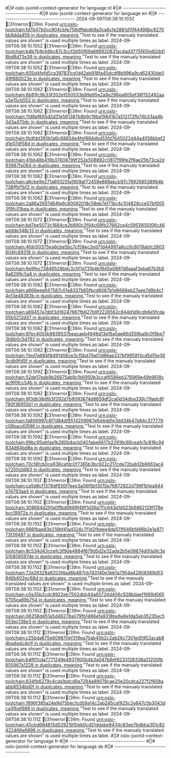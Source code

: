 #||# oslo-jsonld-context-generator for language nl
#||# -------------------------------------
#||# oslo-jsonld-context-generator for language en
#||# -------------------------------------
2024-09-09T08:38:10.103Z [31merror[39m: Found [urn:oslo-toolchain:fd7b47b0cc904cbfe758dffebdb9a3ca6cfe2881d11f44498bc8270bb8dda459 in duplicates, meaning ](tmp/workspace/report4/doc/applicatieprofiel/kindfiche/ontwerpstandaard/2024-06-03/all-kindfiche-ap.jsonld#L0)"Test to see if the manualy translated values are shown" is used multiple times as label.
2024-09-09T08:38:10.105Z [31merror[39m: Found [urn:oslo-toolchain:b4b7b9cb6bc87c3ccf2b50f69a688920831ac4ad3775f410e82dd18bd8d73e39 in duplicates, meaning ](tmp/workspace/report4/doc/applicatieprofiel/kindfiche/ontwerpstandaard/2024-06-03/all-kindfiche-ap.jsonld#L0)"Test to see if the manualy translated values are shown" is used multiple times as label.
2024-09-09T08:38:10.105Z [31merror[39m: Found [urn:oslo-toolchain:605d4fefd5ca397831ce1d42ab918fa45dcdf8b996a9cd62430de049f880023e in duplicates, meaning ](tmp/workspace/report4/doc/applicatieprofiel/kindfiche/ontwerpstandaard/2024-06-03/all-kindfiche-ap.jsonld#L0)"Test to see if the manualy translated values are shown" is used multiple times as label.
2024-09-09T08:38:10.106Z [31merror[39m: Found [urn:oslo-toolchain:6b81fc9b33f202e1550533b89a95e2a9e296ea605ef38f152492aaa3e15cb552 in duplicates, meaning ](tmp/workspace/report4/doc/applicatieprofiel/kindfiche/ontwerpstandaard/2024-06-03/all-kindfiche-ap.jsonld#L0)"Test to see if the manualy translated values are shown" is used multiple times as label.
2024-09-09T08:38:10.106Z [31merror[39m: Found [urn:oslo-toolchain:11d8af665d2d31e561387b8b9c19ba1984167a512172fb74b33aa4b343a470dc in duplicates, meaning ](tmp/workspace/report4/doc/applicatieprofiel/kindfiche/ontwerpstandaard/2024-06-03/all-kindfiche-ap.jsonld#L0)"Test to see if the manualy translated values are shown" is used multiple times as label.
2024-09-09T08:38:10.106Z [31merror[39m: Found [urn:oslo-toolchain:fbdfdd390b1a6c68654e4fef884dbd53fd7645022d44a4056bbef2d1e07df58d in duplicates, meaning ](tmp/workspace/report4/doc/applicatieprofiel/kindfiche/ontwerpstandaard/2024-06-03/all-kindfiche-ap.jsonld#L0)"Test to see if the manualy translated values are shown" is used multiple times as label.
2024-09-09T08:38:10.106Z [31merror[39m: Found [urn:oslo-toolchain:41bb48b419b37608799f252e508892c0817f99fe2f9ae25b73ca2d93987fa084 in duplicates, meaning ](tmp/workspace/report4/doc/applicatieprofiel/kindfiche/ontwerpstandaard/2024-06-03/all-kindfiche-ap.jsonld#L0)"Test to see if the manualy translated values are shown" is used multiple times as label.
2024-09-09T08:38:10.106Z [31merror[39m: Found [urn:oslo-toolchain:a6cbe9e271a69325fa1909af72459e889abcb97c769268538964b738ffbf1bf2 in duplicates, meaning ](tmp/workspace/report4/doc/applicatieprofiel/kindfiche/ontwerpstandaard/2024-06-03/all-kindfiche-ap.jsonld#L0)"Test to see if the manualy translated values are shown" is used multiple times as label.
2024-09-09T08:38:10.106Z [31merror[39m: Found [urn:oslo-toolchain:2a86a2697d64fe6c80092018c58eb7ef71bc4c104828cce57bf0053f9fc01bea in duplicates, meaning ](tmp/workspace/report4/doc/applicatieprofiel/kindfiche/ontwerpstandaard/2024-06-03/all-kindfiche-ap.jsonld#L0)"Test to see if the manualy translated values are shown" is used multiple times as label.
2024-09-09T08:38:10.107Z [31merror[39m: Found [urn:oslo-toolchain:bd7be5073c1684ce2b890c2f94c69fb27662ce4c5951905006c46addde348c13 in duplicates, meaning ](tmp/workspace/report4/doc/applicatieprofiel/kindfiche/ontwerpstandaard/2024-06-03/all-kindfiche-ap.jsonld#L0)"Test to see if the manualy translated values are shown" is used multiple times as label.
2024-09-09T08:38:10.107Z [31merror[39m: Found [urn:oslo-toolchain:4fdc00375ea6cbe5bc7cf58ec2ed71d44997a8cc0c8019abfc2603804fc89318 in duplicates, meaning ](tmp/workspace/report4/doc/applicatieprofiel/kindfiche/ontwerpstandaard/2024-06-03/all-kindfiche-ap.jsonld#L0)"Test to see if the manualy translated values are shown" is used multiple times as label.
2024-09-09T08:38:10.107Z [31merror[39m: Found [urn:oslo-toolchain:6e9fec73846529bdc3c5f1d731b4b1645e0897d6aaaf3eba67b3b58a6299c5a8 in duplicates, meaning ](tmp/workspace/report4/doc/applicatieprofiel/kindfiche/ontwerpstandaard/2024-06-03/all-kindfiche-ap.jsonld#L0)"Test to see if the manualy translated values are shown" is used multiple times as label.
2024-09-09T08:38:10.108Z [31merror[39m: Found [urn:oslo-toolchain:a666eea947587c01e8337b65fbcd8067b1d6668eb27aee7d9b4c14e13e48383b in duplicates, meaning ](tmp/workspace/report4/doc/applicatieprofiel/kindfiche/ontwerpstandaard/2024-06-03/all-kindfiche-ap.jsonld#L0)"Test to see if the manualy translated values are shown" is used multiple times as label.
2024-09-09T08:38:10.108Z [31merror[39m: Found [urn:oslo-toolchain:a69457a7dbf3d16247687fb627b9f2226562c844d1d9cdb6e5fcda05b5212d37 in duplicates, meaning ](tmp/workspace/report4/doc/applicatieprofiel/kindfiche/ontwerpstandaard/2024-06-03/all-kindfiche-ap.jsonld#L0)"Test to see if the manualy translated values are shown" is used multiple times as label.
2024-09-09T08:38:10.108Z [31merror[39m: Found [urn:oslo-toolchain:97ec4055b9839537beacaeb4948d13e16a5ae66d359ba9c0f9be73b6b0c5d792 in duplicates, meaning ](tmp/workspace/report4/doc/applicatieprofiel/kindfiche/ontwerpstandaard/2024-06-03/all-kindfiche-ap.jsonld#L0)"Test to see if the manualy translated values are shown" is used multiple times as label.
2024-09-09T08:38:10.108Z [31merror[39m: Found [urn:oslo-toolchain:11ed7a684f8491d06ce3c15bd79a01d86ae337bf995913cd5d15e363cdb9fd5f in duplicates, meaning ](tmp/workspace/report4/doc/applicatieprofiel/kindfiche/ontwerpstandaard/2024-06-03/all-kindfiche-ap.jsonld#L0)"Test to see if the manualy translated values are shown" is used multiple times as label.
2024-09-09T08:38:10.109Z [31merror[39m: Found [urn:oslo-toolchain:52de17eab9b26675ab8c1b6950b3ccaf6586eb276969e49b9618cac9f0fcc54b in duplicates, meaning ](tmp/workspace/report4/doc/applicatieprofiel/kindfiche/ontwerpstandaard/2024-06-03/all-kindfiche-ap.jsonld#L0)"Test to see if the manualy translated values are shown" is used multiple times as label.
2024-09-09T08:38:10.109Z [31merror[39m: Found [urn:oslo-toolchain:9f3db38dfb3f292d7b6093674d8659df2ca0d34dba339c79adc8f780f36955b1 in duplicates, meaning ](tmp/workspace/report4/doc/applicatieprofiel/kindfiche/ontwerpstandaard/2024-06-03/all-kindfiche-ap.jsonld#L0)"Test to see if the manualy translated values are shown" is used multiple times as label.
2024-09-09T08:38:10.109Z [31merror[39m: Found [urn:oslo-toolchain:fa806997c8f7d84df9514209987e6d4dd1e3dd34b47e84c377779c08bacd0596 in duplicates, meaning ](tmp/workspace/report4/doc/applicatieprofiel/kindfiche/ontwerpstandaard/2024-06-03/all-kindfiche-ap.jsonld#L0)"Test to see if the manualy translated values are shown" is used multiple times as label.
2024-09-09T08:38:10.109Z [31merror[39m: Found [urn:oslo-toolchain:99bc95ebfae1b280b4acb0401abe6617b22916c69ceafc5c816c94834d64bd8a in duplicates, meaning ](tmp/workspace/report4/doc/applicatieprofiel/kindfiche/ontwerpstandaard/2024-06-03/all-kindfiche-ap.jsonld#L0)"Test to see if the manualy translated values are shown" is used multiple times as label.
2024-09-09T08:38:10.109Z [31merror[39m: Found [urn:oslo-toolchain:70c18fcb0ce636cafdc0f7365b3bc922c217cde72bab12b6663ac4b7250cb863 in duplicates, meaning ](tmp/workspace/report4/doc/applicatieprofiel/kindfiche/ontwerpstandaard/2024-06-03/all-kindfiche-ap.jsonld#L0)"Test to see if the manualy translated values are shown" is used multiple times as label.
2024-09-09T08:38:10.110Z [31merror[39m: Found [urn:oslo-toolchain:ca5d8cf1378df930f7eee3a06f5b13015e76872822d799f1b1ea944e7d763aa4 in duplicates, meaning ](tmp/workspace/report4/doc/applicatieprofiel/kindfiche/ontwerpstandaard/2024-06-03/all-kindfiche-ap.jsonld#L0)"Test to see if the manualy translated values are shown" is used multiple times as label.
2024-09-09T08:38:10.110Z [31merror[39m: Found [urn:oslo-toolchain:308684d291a0ffbd9689f49f1d36a7f1c643e1d023b6882129f178ebcc19972a in duplicates, meaning ](tmp/workspace/report4/doc/applicatieprofiel/kindfiche/ontwerpstandaard/2024-06-03/all-kindfiche-ap.jsonld#L0)"Test to see if the manualy translated values are shown" is used multiple times as label.
2024-09-09T08:38:10.110Z [31merror[39m: Found [urn:oslo-toolchain:986fbae83e218bf41ad324c7f1d2fbeee4da511f646bf466b2e1e87173f39487 in duplicates, meaning ](tmp/workspace/report4/doc/applicatieprofiel/kindfiche/ontwerpstandaard/2024-06-03/all-kindfiche-ap.jsonld#L0)"Test to see if the manualy translated values are shown" is used multiple times as label.
2024-09-09T08:38:10.110Z [31merror[39m: Found [urn:oslo-toolchain:8c534d43ccefc3f9de4884f679d5d2e32ada2b5e08674d00a9c3e510809597de in duplicates, meaning ](tmp/workspace/report4/doc/applicatieprofiel/kindfiche/ontwerpstandaard/2024-06-03/all-kindfiche-ap.jsonld#L0)"Test to see if the manualy translated values are shown" is used multiple times as label.
2024-09-09T08:38:10.110Z [31merror[39m: Found [urn:oslo-toolchain:72e26328a8203f4ad6b487cb743140e3bb1a7954a42808369d53846b602ec68d in duplicates, meaning ](tmp/workspace/report4/doc/applicatieprofiel/kindfiche/ontwerpstandaard/2024-06-03/all-kindfiche-ap.jsonld#L0)"Test to see if the manualy translated values are shown" is used multiple times as label.
2024-09-09T08:38:10.110Z [31merror[39m: Found [urn:oslo-toolchain:c0a35b2cdc8922eb7502dbb44a65724d406c928bdaef1699d0656705ea89b754 in duplicates, meaning ](tmp/workspace/report4/doc/applicatieprofiel/kindfiche/ontwerpstandaard/2024-06-03/all-kindfiche-ap.jsonld#L0)"Test to see if the manualy translated values are shown" is used multiple times as label.
2024-09-09T08:38:10.110Z [31merror[39m: Found [urn:oslo-toolchain:06256d451a5d46278a079fb1466efa9318be6a6e1da5ab35235ec5053ec138e3 in duplicates, meaning ](tmp/workspace/report4/doc/applicatieprofiel/kindfiche/ontwerpstandaard/2024-06-03/all-kindfiche-ap.jsonld#L0)"Test to see if the manualy translated values are shown" is used multiple times as label.
2024-09-09T08:38:10.111Z [31merror[39m: Found [urn:oslo-toolchain:c25bda875e609870ef319ea70ab45b2c2ab26c7301ed5952acab84ba4edc4e1f in duplicates, meaning ](tmp/workspace/report4/doc/applicatieprofiel/kindfiche/ontwerpstandaard/2024-06-03/all-kindfiche-ap.jsonld#L0)"Test to see if the manualy translated values are shown" is used multiple times as label.
2024-09-09T08:38:10.111Z [31merror[39m: Found [urn:oslo-toolchain:b4f61cda7771249e4937900b4b3a047b6ef6233128338a31200fb855967a1228 in duplicates, meaning ](tmp/workspace/report4/doc/applicatieprofiel/kindfiche/ontwerpstandaard/2024-06-03/all-kindfiche-ap.jsonld#L0)"Test to see if the manualy translated values are shown" is used multiple times as label.
2024-09-09T08:38:10.111Z [31merror[39m: Found [urn:oslo-toolchain:634fb6279c4cda1bdcd9a7284a89079cae20e20cdca227f2f608aabb8534bd0f in duplicates, meaning ](tmp/workspace/report4/doc/applicatieprofiel/kindfiche/ontwerpstandaard/2024-06-03/all-kindfiche-ap.jsonld#L0)"Test to see if the manualy translated values are shown" is used multiple times as label.
2024-09-09T08:38:10.111Z [31merror[39m: Found [urn:oslo-toolchain:1896f385a24e9d75bec1cd09a14c2ab245caf825c2e847c5b3043dca3fbaf989 in duplicates, meaning ](tmp/workspace/report4/doc/applicatieprofiel/kindfiche/ontwerpstandaard/2024-06-03/all-kindfiche-ap.jsonld#L0)"Test to see if the manualy translated values are shown" is used multiple times as label.
2024-09-09T08:38:10.111Z [31merror[39m: Found [urn:oslo-toolchain:45cbd684815d52921910eb0cd51ddabe8434c83ee7bdbba301c82422466e6896 in duplicates, meaning ](tmp/workspace/report4/doc/applicatieprofiel/kindfiche/ontwerpstandaard/2024-06-03/all-kindfiche-ap.jsonld#L0)"Test to see if the manualy translated values are shown" is used multiple times as label.
#||# oslo-jsonld-context-generator for language fr
#||# -------------------------------------
#||# oslo-jsonld-context-generator for language de
#||# -------------------------------------
